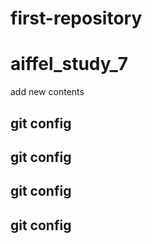 # first-repository
# aiffel_study_7
add new contents
## git config
## git config
## git config
## git config
